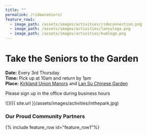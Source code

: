 ```yaml
---
title: ""
permalink: /ridewseniors/
feature_row1:
  - image_path: /assets/images/activities/rideconnection.png
  - image_path: /assets/images/activities/lansulogo.png
  - image_path: /assets/images/activities/kumlogo.png
---
```


# Take the Seniors to the Garden

**Date:** Every 3rd Thursday  
**Time:** Pick up at 10am and return by 1pm  
**Place:** [Kirkland Union Manors](https://theunionmanors.org/kirkland-union-manors/) and [Lan Su Chinese Garden](https://lansugarden.org/)  

Please sign up in the office during business hours

![]({{ site.url }}/assets/images/activities/inthepark.jpg)

### Our Proud Community Partners

{% include feature_row id="feature_row1"%}
